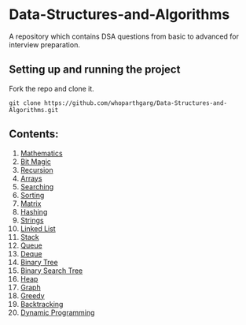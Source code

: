 # Data-Structures-and-Algorithms
A repository which contains DSA questions from basic to advanced for interview preparation.

## Setting up and running the project
Fork the repo and clone it.
```
git clone https://github.com/whoparthgarg/Data-Structures-and-Algorithms.git
```

## Contents:
1) [Mathematics](https://github.com/whoparthgarg/Data-Structures-and-Algorithms/tree/main/01.%20Mathematics)
2) [Bit Magic](https://github.com/whoparthgarg/Data-Structures-and-Algorithms/tree/main/02.%20Bit%20Manipulation)
3) [Recursion](https://github.com/whoparthgarg/Data-Structures-and-Algorithms/tree/main/03.%20Recursion)	
4) [Arrays](https://github.com/whoparthgarg/Data-Structures-and-Algorithms/tree/main/04.%20Arrays)  	
5) [Searching](https://github.com/whoparthgarg/Data-Structures-and-Algorithms/tree/main/05.%20Searching)     	
6) [Sorting](https://github.com/whoparthgarg/Data-Structures-and-Algorithms/tree/main/06.%20Sorting)     	
7) [Matrix](https://github.com/whoparthgarg/Data-Structures-and-Algorithms/tree/main/07.%20Matrix)     	
8) [Hashing](https://github.com/whoparthgarg/Data-Structures-and-Algorithms/tree/main/08.%20Hashing)     	
9) [Strings](https://github.com/whoparthgarg/Data-Structures-and-Algorithms/tree/main/09.%20Strings)	     	
10) [Linked List](https://github.com/whoparthgarg/Data-Structures-and-Algorithms/tree/main/10.%20Linked%20List)     	
11) [Stack](https://github.com/whoparthgarg/Data-Structures-and-Algorithms/tree/main/11.%20Stacks)	  	
12) [Queue](https://github.com/whoparthgarg/Data-Structures-and-Algorithms/tree/main/12.%20Queue)	     	
13) [Deque](https://github.com/whoparthgarg/Data-Structures-and-Algorithms/tree/main/13.%20Deque)	     	
14) [Binary Tree](https://github.com/whoparthgarg/Data-Structures-and-Algorithms/tree/main/14.%20Binary%20Tree)	    	
15) [Binary Search Tree](https://github.com/whoparthgarg/Data-Structures-and-Algorithms/tree/main/15.%20Binary%20Search%20Tree)     	
16) [Heap](https://github.com/whoparthgarg/Data-Structures-and-Algorithms/tree/main/16.%20Heaps)
17) [Graph](https://github.com/whoparthgarg/Data-Structures-and-Algorithms/tree/main/17.%20Graphs)	    	
18) [Greedy](https://github.com/whoparthgarg/Data-Structures-and-Algorithms/tree/main/18.%20Greedy%20Algorithms)     	
19) [Backtracking](https://github.com/whoparthgarg/Data-Structures-and-Algorithms/tree/main/19.%20Backtracking)     	
20) [Dynamic Programming](https://github.com/whoparthgarg/Data-Structures-and-Algorithms/tree/main/20.%20Dynamic%20Programming)     	
